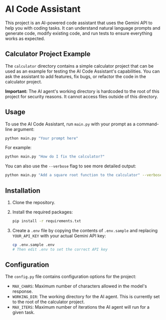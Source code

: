 # AI Code Assistant

This project is an AI-powered code assistant that uses the Gemini API to help you with coding tasks. It can understand natural language prompts and generate code, modify existing code, and run tests to ensure everything works as expected.

## Calculator Project Example

The `calculator` directory contains a simple calculator project that can be used as an example for testing the AI Code Assistant's capabilities. You can ask the assistant to add features, fix bugs, or refactor the code in the calculator project.

**Important:** The AI agent's working directory is hardcoded to the root of this project for security reasons. It cannot access files outside of this directory.

## Usage

To use the AI Code Assistant, run `main.py` with your prompt as a command-line argument:

```bash
python main.py "Your prompt here"
```

For example:

```bash
python main.py "How do I fix the calculator?"
```

You can also use the `--verbose` flag to see more detailed output:

```bash
python main.py "Add a square root function to the calculator" --verbose
```

## Installation

1.  Clone the repository.
2.  Install the required packages:

    ```bash
    pip install -r requirements.txt
    ```

3.  Create a `.env` file by copying the contents of `.env.sample` and replacing `YOUR_API_KEY` with your actual Gemini API key:

    ```bash
    cp .env.sample .env
    # Then edit .env to set the correct API key
    ```

## Configuration

The `config.py` file contains configuration options for the project:

- `MAX_CHARS`: Maximum number of characters allowed in the model's response.
- `WORKING_DIR`: The working directory for the AI agent. This is currently set to the root of the calculator project.
- `MAX_ITERS`: Maximum number of iterations the AI agent will run for a given task.
